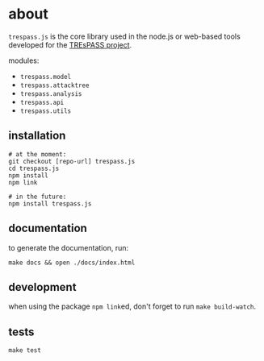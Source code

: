 # about

`trespass.js` is the core library used in the node.js or web-based tools developed for the [TREsPASS project](https://www.trespass-project.eu/).

modules:
- `trespass.model`
- `trespass.attacktree`
- `trespass.analysis`
- `trespass.api`
- `trespass.utils`


## installation

```
# at the moment:
git checkout [repo-url] trespass.js
cd trespass.js
npm install
npm link

# in the future:
npm install trespass.js
```


## documentation

to generate the documentation, run:

```
make docs && open ./docs/index.html
```


## development

when using the package `npm link`ed, don't forget to run `make build-watch`.


## tests

```
make test
```
